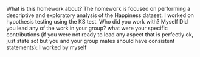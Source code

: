 What is this homework about? The homework is focused on performing a descriptive and exploratory analysis of the Happiness dataset. I worked on hypothesis testing  using the KS test. 
Who did you work with? Myself 
Did you lead any of the work in your group? what were your specific contributions (if you were not ready to lead any aspect that is perfectly ok, just state so! but you and your group mates should have consistent statements): I worked by myself
